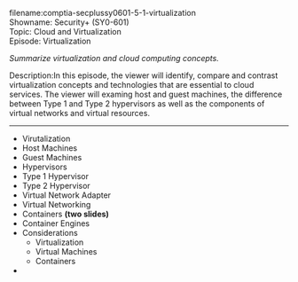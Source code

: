 filename:comptia-secplussy0601-5-1-virtualization  
Showname: Security+ \(SY0-601\)  
Topic: Cloud and Virtualization  
Episode: Virtualization  

*Summarize virtualization and cloud computing concepts.*  

Description:In this episode, the viewer will identify, compare and contrast virtualization concepts and technologies that are essential to cloud services. The viewer will examing host and guest machines, the difference between Type 1 and Type 2 hypervisors as well as the components of virtual networks and virtual resources.  

-----------

* Virutalization  
* Host Machines  
* Guest Machines  
* Hypervisors  
* Type 1 Hypervisor  
* Type 2 Hypervisor   
* Virtual Network Adapter  
* Virtual Networking   
* Containers **(two slides)**
* Container Engines
* Considerations
	+ Virtualization
	+ Virtual Machines
	+ Containers
* 